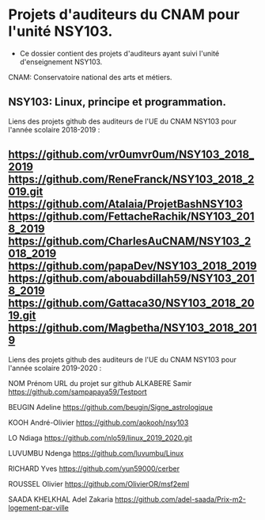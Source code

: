 # Projets d'auditeurs du CNAM pour l'unité NSY103.

- Ce dossier contient des projets d'auditeurs ayant suivi l'unité d'enseignement NSY103.

CNAM: Conservatoire national des arts et métiers.

NSY103: Linux, principe et programmation.
---
Liens des projets github des auditeurs de l'UE du CNAM NSY103 pour l'année scolaire 2018-2019 :

https://github.com/vr0umvr0um/NSY103_2018_2019 https://github.com/ReneFranck/NSY103_2018_2019.git https://github.com/Atalaia/ProjetBashNSY103 https://github.com/FettacheRachik/NSY103_2018_2019 https://github.com/CharlesAuCNAM/NSY103_2018_2019 https://github.com/papaDev/NSY103_2018_2019 https://github.com/abouabdillah59/NSY103_2018_2019 https://github.com/Gattaca30/NSY103_2018_2019.git https://github.com/Magbetha/NSY103_2018_2019
---

Liens des projets github des auditeurs de l'UE du CNAM NSY103 pour l'année scolaire 2019-2020 :

NOM	Prénom	URL du projet sur github
ALKABERE 	Samir	https://github.com/sampapaya59/Testport

BEUGIN 	Adeline	https://github.com/beugin/Signe_astrologique

KOOH	André-Olivier	https://github.com/aokooh/nsy103

LO	Ndiaga	https://github.com/nlo59/linux_2019_2020.git

LUVUMBU 	Ndenga	https://github.com/luvumbu/Linux

RICHARD	Yves	https://github.com/yun59000/cerber

ROUSSEL 	Olivier	https://github.com/OlivierOR/msf2eml

SAADA KHELKHAL	Adel Zakaria	https://github.com/adel-saada/Prix-m2-logement-par-ville
